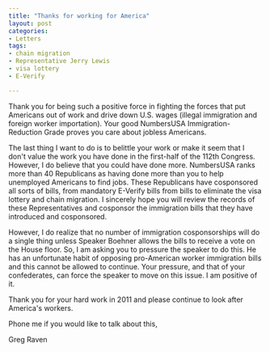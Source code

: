 ```yaml
---
title: "Thanks for working for America"
layout: post
categories:
- Letters
tags:
- chain migration
- Representative Jerry Lewis
- visa lottery
- E-Verify

---
```


Thank you for being such a positive force in fighting the forces that put Americans out of work and drive down U.S. wages (illegal immigration and foreign worker importation). Your good NumbersUSA Immigration-Reduction Grade proves you care about jobless Americans.

The last thing I want to do is to belittle your work or make it seem that I don't value the work you have done in the first-half of the 112th Congress. However, I do believe that you could have done more. NumbersUSA ranks more than 40 Republicans as having done more than you to help unemployed Americans to find jobs. These Republicans have cosponsored all sorts of bills, from mandatory E-Verify bills from bills to eliminate the visa lottery and chain migration. I sincerely hope you will review the records of these Representatives and cosponsor the immigration bills that they have introduced and cosponsored.

However, I do realize that no number of immigration cosponsorships will do a single thing unless Speaker Boehner allows the bills to receive a vote on the House floor. So, I am asking you to pressure the speaker to do this. He has an unfortunate habit of opposing pro-American worker immigration bills and this cannot be allowed to continue. Your pressure, and that of your confederates, can force the speaker to move on this issue. I am positive of it.

Thank you for your hard work in 2011 and please continue to look after America's workers.

Phone me if you would like to talk about this,

Greg Raven
